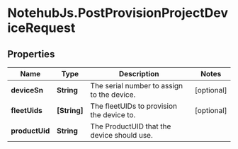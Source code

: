 # NotehubJs.PostProvisionProjectDeviceRequest

## Properties

| Name           | Type         | Description                                | Notes      |
| -------------- | ------------ | ------------------------------------------ | ---------- |
| **deviceSn**   | **String**   | The serial number to assign to the device. | [optional] |
| **fleetUids**  | **[String]** | The fleetUIDs to provision the device to.  | [optional] |
| **productUid** | **String**   | The ProductUID that the device should use. |
